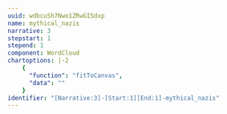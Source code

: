 ```yaml
---
uuid: wdbcuSh7Nwo1ZRwGISdxp
name: mythical_nazis
narrative: 3
stepstart: 1
stepend: 1
component: WordCloud
chartoptions: |-2
    {
      "function": "fitToCanvas",
      "data": ""
    }
identifier: "[Narrative:3]-[Start:1][End:1]-mythical_nazis"
---
```

